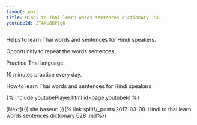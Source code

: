 ```yaml
---
layout: post
title: Hindi to Thai learn words sentences dictionary 156 
youtubeId: 2TANu6BP2gU
---
```

 
 
Helps to learn Thai words and sentences for Hindi speakers.

Opportunitiy to repeat the words sentences. 

Practice Thai language. 
 
10 minutes practice every day. 
 
How to learn Thai words and sentences for Hindi speakers 
 
{% include youtubePlayer.html id=page.youtubeId %}
 
 
[Next]({{ site.baseurl }}{% link  split1/_posts/2017-03-08-Hindi to thai learn words sentences dictionary 628 .md%})
 
